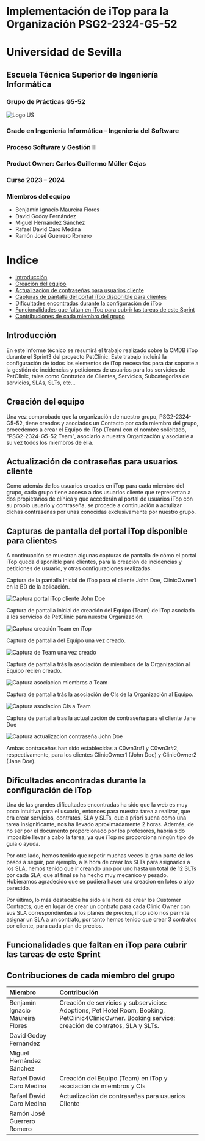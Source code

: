 # Implementación de iTop para la Organización PSG2-2324-G5-52

# Universidad de Sevilla   

## Escuela Técnica Superior de Ingeniería Informática

### **Grupo de Prácticas G5-52**
  
  ![Logo US](../static/Logo_US.png)

### Grado en Ingeniería Informática – Ingeniería del Software 

### Proceso Software y Gestión II
### Product Owner: Carlos Guillermo Müller Cejas
### Curso 2023 – 2024

### Miembros del equipo
- Benjamín Ignacio Maureira Flores
- David Godoy Fernández
- Miguel Hernández Sánchez
- Rafael David Caro Medina
- Ramón José Guerrero Romero


# Indice
 - [Introducción](#introducción)
 - [Creación del equipo](#creación-del-equipo)
 - [Actualización de contraseñas para usuarios cliente](#actualización-de-contraseñas-para-usuarios-cliente)
 - [Capturas de pantalla del portal iTop disponible para clientes](#capturas-de-pantalla-del-portal-itop-disponible-para-clientes)
 - [Dificultades encontradas durante la configuración de iTop](#dificultades-encontradas-durante-la-configuración-de-itop)
 - [Funcionalidades que faltan en iTop para cubrir las tareas de este Sprint](#funcionalidades-que-faltan-en-itop-para-cubrir-las-tareas-de-este-sprint)
 - [Contribuciones de cada miembro del grupo](#contribuciones-de-cada-miembro-del-grupo)

## Introducción

En este informe técnico se resumirá el trabajo realizado sobre la CMDB iTop durante el Sprint3 del proyecto PetClinic. Este trabajo incluirá la configuración de todos los elementos de iTop necesarios para dar soporte a la gestión de incidencias y peticiones de usuarios para los servicios de PetClinic, tales como Contratos de Clientes, Servicios, Subcategorías de servicios, SLAs, SLTs, etc... 

## Creación del equipo

Una vez comprobado que la organización de nuestro grupo, PSG2-2324-G5-52, tiene creados y asociados un Contacto por cada miembro del grupo, procedemos a crear el Equipo de iTop (Team) con el nombre solicitado, "PSG2-2324-G5-52 Team", asociarlo a nuestra Organización y asociarle a su vez todos los miembros de ella.

## Actualización de contraseñas para usuarios cliente

Como además de los usuarios creados en iTop para cada miembro del grupo, cada grupo tiene acceso a dos usuarios cliente que representan a dos propietarios de clínica y que accederán al portal de usuarios iTop con su propio usuario y contraseña, se procede a continuación a actulizar dichas contraseñas por unas conocidas exclusivamente por nuestro grupo.

## Capturas de pantalla del portal iTop disponible para clientes

A continuación se muestran algunas capturas de pantalla de cómo el portal iTop queda disponible para clientes, para la creación de incidencias y peticiones de usuario, y otras configuraciones realizadas.

Captura de la pantalla inicial de iTop para el cliente John Doe, ClinicOwner1 en la BD de la aplicación.

![Captura portal iTop cliente John Doe](../static/sprint3/Captura_portal_iTop_disponible_para_ClinicOwner1_antes_de_asignar_contrato.png)

Captura de pantalla inicial de creación del Equipo (Team) de iTop asociado a los servicios de PetClinic para nuestra Organización.

![Captura creación Team en iTop](../static/sprint3/Creacion_de_nuevo_Team_para_la_Organizacion.png)

Captura de pantalla del Equipo una vez creado.

![Captura de Team una vez creado](../static/sprint3/Creado_nuevo_Team_para_la%20Organizacion.png)

Captura de pantalla trás la asociación de miembros de la Organización al Equipo recien creado.

![Captura asociacion miembros a Team](../static/sprint3/Adicion_de%20miembros_al_equipo.png)

Captura de pantalla trás la asociación de CIs de la Organización al Equipo.

![Captura asociacion CIs a Team](../static/sprint3/CIs_de_la_Organizacion_asociados_al_Equipo.png)

Captura de pantalla tras la actualización de contraseña para el cliente Jane Doe

![Captura actualizacion contraseña John Doe](../static/sprint3/Actualizadas_password_para%20ClinicOwners_%20en_iTop.png)

Ambas contraseñas han sido establecidas a C0wn3r#1 y C0wn3r#2, respectivamente, para los clientes ClinicOwner1 (John Doe) y ClinicOwner2 (Jane Doe).


## Dificultades encontradas durante la configuración de iTop

Una de las grandes dificultades encontradas ha sido que la web es muy poco intuitiva para el usuario, entonces para nuestra tarea a realizar, que era crear servicios, contratos, SLA y SLTs, que a priori suena como una tarea insignificante, nos ha llevado aproximadamente 2 horas. Además, de no ser por el documento proporcionado por los profesores, habría sido imposible llevar a cabo la tarea, ya que iTop no proporciona ningún tipo de guía o ayuda.

Por otro lado, hemos tenido que repetir muchas veces la gran parte de los pasos a seguir, por ejemplo, a la hora de crear los SLTs para asignarlos a los SLA, hemos tenido que ir creando uno por uno hasta un total de 12 SLTs por cada SLA, que al final se ha hecho muy mecanico y pesado. Hubieramos agradecido que se pudiera hacer una creacion en lotes o algo parecido.

Por último, lo más destacable ha sido a la hora de crear los Customer Contracts, que en lugar de crear un contrato para cada Clinic Owner con sus SLA correspondientes a los planes de precios, iTop sólo nos permite asignar un SLA a un contrato, por tanto hemos tenido que crear 3 contratos por cliente, para cada plan de precios.

## Funcionalidades que faltan en iTop para cubrir las tareas de este Sprint

## Contribuciones de cada miembro del grupo

| Miembro                          | Contribución                                                           |
| :------------                    | :-----------                                                           |
| Benjamín Ignacio Maureira Flores | Creación de servicios y subservicios: Adoptions, Pet Hotel Room, Booking, PetClinic4ClinicOwner. Booking service: creación de contratos, SLA y SLTs. |
| David Godoy Fernández            |                                                                        |  
| Miguel Hernández Sánchez         |                                                                        |
| Rafael David Caro Medina         | Creación del Equipo (Team) en iTop y asociación de miembros y CIs      |
| Rafael David Caro Medina         | Actualización de contraseñas para usuarios Cliente                     |
| Ramón José Guerrero Romero       |